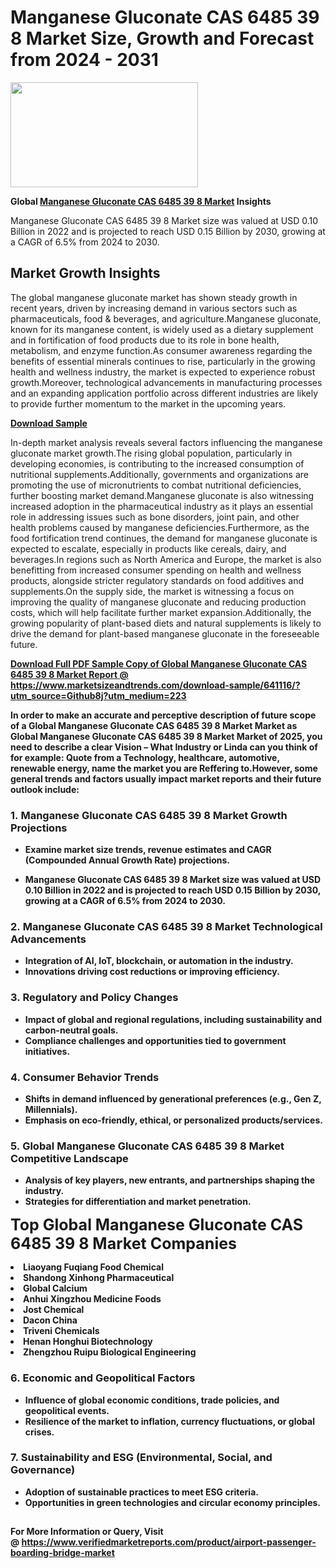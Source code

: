 <H1>Manganese Gluconate CAS 6485 39 8 Market Size, Growth and Forecast from 2024 - 2031</H1><img class="aligncenter size-medium wp-image-584254" src="https://thirdeyenews.in/wp-content/uploads/2024/09/Global-Market-Research-300x168.jpeg" alt="" width="300" height="168" /><p><strong>Global&nbsp;<a href="https://www.marketsizeandtrends.com/download-sample/641116/?utm_source=Github8j?utm_medium=223">Manganese Gluconate CAS 6485 39 8 Market</a> Insights</strong></p><p>Manganese Gluconate CAS 6485 39 8 Market size was valued at USD 0.10 Billion in 2022 and is projected to reach USD 0.15 Billion by 2030, growing at a CAGR of 6.5% from 2024 to 2030.</p><p><h2>Market Growth Insights</h2> <p>The global manganese gluconate market has shown steady growth in recent years, driven by increasing demand in various sectors such as pharmaceuticals, food & beverages, and agriculture.Manganese gluconate, known for its manganese content, is widely used as a dietary supplement and in fortification of food products due to its role in bone health, metabolism, and enzyme function.As consumer awareness regarding the benefits of essential minerals continues to rise, particularly in the growing health and wellness industry, the market is expected to experience robust growth.Moreover, technological advancements in manufacturing processes and an expanding application portfolio across different industries are likely to provide further momentum to the market in the upcoming years.</p> <p><strong><a href="#">Download Sample</a></strong></p> <p>In-depth market analysis reveals several factors influencing the manganese gluconate market growth.The rising global population, particularly in developing economies, is contributing to the increased consumption of nutritional supplements.Additionally, governments and organizations are promoting the use of micronutrients to combat nutritional deficiencies, further boosting market demand.Manganese gluconate is also witnessing increased adoption in the pharmaceutical industry as it plays an essential role in addressing issues such as bone disorders, joint pain, and other health problems caused by manganese deficiencies.Furthermore, as the food fortification trend continues, the demand for manganese gluconate is expected to escalate, especially in products like cereals, dairy, and beverages.In regions such as North America and Europe, the market is also benefitting from increased consumer spending on health and wellness products, alongside stricter regulatory standards on food additives and supplements.On the supply side, the market is witnessing a focus on improving the quality of manganese gluconate and reducing production costs, which will help facilitate further market expansion.Additionally, the growing popularity of plant-based diets and natural supplements is likely to drive the demand for plant-based manganese gluconate in the foreseeable future.</p> <p><strong><a href="#"></p><p><span class=""><strong>Download Full PDF Sample Copy of Global Manganese Gluconate CAS 6485 39 8 Market Report</strong> @ <a href="https://www.marketsizeandtrends.com/download-sample/641116/?utm_source=Github8j?utm_medium=223" target="_blank">https://www.marketsizeandtrends.com/download-sample/641116/?utm_source=Github8j?utm_medium=223</a></span></p><p>In order to make an accurate and perceptive description of future scope of a Global&nbsp;Manganese Gluconate CAS 6485 39 8 Market Market as Global&nbsp;Manganese Gluconate CAS 6485 39 8 Market Market of 2025, you need to describe a clear Vision &ndash; What Industry or Linda can you think of for example: Quote from a Technology, healthcare, automotive, renewable energy, name the market you are Reffering to.However, some general trends and factors usually impact market reports and their future outlook include:</p><h3>1.&nbsp;<strong>Manganese Gluconate CAS 6485 39 8 Market Growth Projections</strong></h3><ul><li>Examine market size trends, revenue estimates and CAGR (Compounded Annual Growth Rate) projections.</li><li><p>Manganese Gluconate CAS 6485 39 8 Market size was valued at USD 0.10 Billion in 2022 and is projected to reach USD 0.15 Billion by 2030, growing at a CAGR of 6.5% from 2024 to 2030.</p></li></ul><h3>2.&nbsp;<strong>Manganese Gluconate CAS 6485 39 8 Market Technological Advancements</strong></h3><ul><li>Integration of AI, IoT, blockchain, or automation in the industry.</li><li>Innovations driving cost reductions or improving efficiency.</li></ul><h3>3.&nbsp;<strong>Regulatory and Policy Changes</strong></h3><ul><li>Impact of global and regional regulations, including sustainability and carbon-neutral goals.</li><li>Compliance challenges and opportunities tied to government initiatives.</li></ul><h3>4.&nbsp;<strong>Consumer Behavior Trends</strong></h3><ul><li>Shifts in demand influenced by generational preferences (e.g., Gen Z, Millennials).</li><li>Emphasis on eco-friendly, ethical, or personalized products/services.</li></ul><h3>5.&nbsp;<strong>Global Manganese Gluconate CAS 6485 39 8 Market Competitive Landscape</strong></h3><ul><li>Analysis of key players, new entrants, and partnerships shaping the industry.</li><li>Strategies for differentiation and market penetration.</li></ul><p data-pm-slice="1 1 []"><span style="color: inherit; font-family: inherit; font-size: 25px;">Top Global Manganese Gluconate CAS 6485 39 8 Market Companies</span></p><div class="" data-test-id=""><p><li>Liaoyang Fuqiang Food Chemical</li><li> Shandong Xinhong Pharmaceutical</li><li> Global Calcium</li><li> Anhui Xingzhou Medicine Foods</li><li> Jost Chemical</li><li> Dacon China</li><li> Triveni Chemicals</li><li> Henan Honghui Biotechnology</li><li> Zhengzhou Ruipu Biological Engineering</li></p></div><h3>6.&nbsp;<strong>Economic and Geopolitical Factors</strong></h3><ul><li>Influence of global economic conditions, trade policies, and geopolitical events.</li><li>Resilience of the market to inflation, currency fluctuations, or global crises.</li></ul><h3>7.&nbsp;<strong>Sustainability and ESG (Environmental, Social, and Governance)</strong></h3><ul><li>Adoption of sustainable practices to meet ESG criteria.</li><li>Opportunities in green technologies and circular economy principles.</li></ul><h2><strong style="font-size: 14px;">For More Information or Query, Visit @&nbsp;</strong><a style="background-color: #ffffff; font-size: 14px;" href="https://www.marketsizeandtrends.com/report/manganese-gluconate-cas-6485-39-8-market/" target="_blank">https://www.verifiedmarketreports.com/product/airport-passenger-boarding-bridge-market</a></h2>